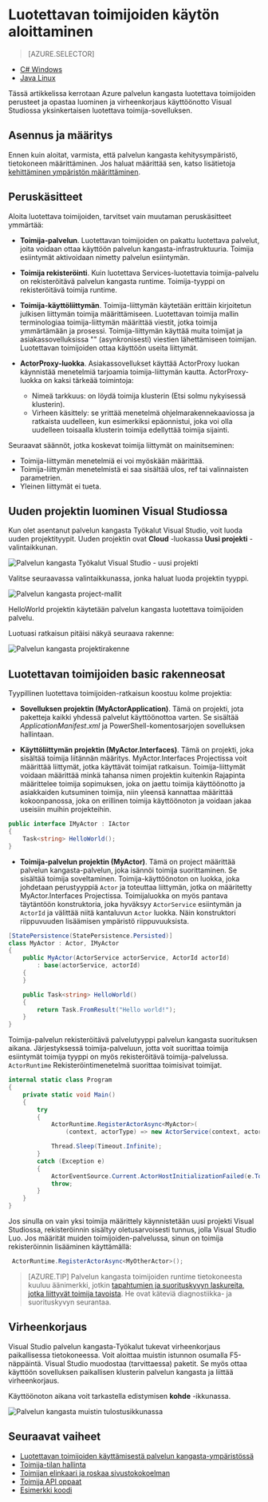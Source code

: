 <properties
   pageTitle="Palvelun kangasta luotettava toimijoiden aloittaminen | Microsoft Azure"
   description="Tässä opetusohjelmassa esitellään koskevan ilmoituksen luominen ja virheenkorjaus yksinkertainen toimija-pohjaisessa palvelussa käyttämällä palvelun kangasta luotettava toimijoiden käyttöönotto."
   services="service-fabric"
   documentationCenter=".net"
   authors="vturecek"
   manager="timlt"
   editor=""/>

<tags
   ms.service="service-fabric"
   ms.devlang="dotnet"
   ms.topic="article"
   ms.tgt_pltfrm="NA"
   ms.workload="NA"
   ms.date="09/25/2016"
   ms.author="vturecek"/>

# <a name="getting-started-with-reliable-actors"></a>Luotettavan toimijoiden käytön aloittaminen

> [AZURE.SELECTOR]
- [C# Windows](service-fabric-reliable-actors-get-started.md)
- [Java Linux](service-fabric-reliable-actors-get-started-java.md)

Tässä artikkelissa kerrotaan Azure palvelun kangasta luotettava toimijoiden perusteet ja opastaa luominen ja virheenkorjaus käyttöönotto Visual Studiossa yksinkertaisen luotettava toimija-sovelluksen.

## <a name="installation-and-setup"></a>Asennus ja määritys
Ennen kuin aloitat, varmista, että palvelun kangasta kehitysympäristö, tietokoneen määrittäminen.
Jos haluat määrittää sen, katso lisätietoja [kehittäminen ympäristön määrittäminen](service-fabric-get-started.md).

## <a name="basic-concepts"></a>Peruskäsitteet
Aloita luotettava toimijoiden, tarvitset vain muutaman peruskäsitteet ymmärtää:

 * **Toimija-palvelun**. Luotettavan toimijoiden on pakattu luotettava palvelut, joita voidaan ottaa käyttöön palvelun kangasta-infrastruktuuria. Toimija esiintymät aktivoidaan nimetty palvelun esiintymän.
 
 * **Toimija rekisteröinti**. Kuin luotettava Services-luotettavia toimija-palvelu on rekisteröitävä palvelun kangasta runtime. Toimija-tyyppi on rekisteröitävä toimija runtime.
 
 * **Toimija-käyttöliittymän**. Toimija-liittymän käytetään erittäin kirjoitetun julkisen liittymän toimija määrittämiseen. Luotettavan toimija mallin terminologiaa toimija-liittymän määrittää viestit, jotka toimija ymmärtämään ja prosessi. Toimija-liittymän käyttää muita toimijat ja asiakassovelluksissa "" (asynkronisesti) viestien lähettämiseen toimijan. Luotettavan toimijoiden ottaa käyttöön useita liittymät.
 
 * **ActorProxy-luokka**. Asiakassovellukset käyttää ActorProxy luokan käynnistää menetelmiä tarjoamia toimija-liittymän kautta. ActorProxy-luokka on kaksi tärkeää toimintoja:
    * Nimeä tarkkuus: on löydä toimija klusterin (Etsi solmu nykyisessä klusterin).
    * Virheen käsittely: se yrittää menetelmä ohjelmarakennekaaviossa ja ratkaista uudelleen, kun esimerkiksi epäonnistui, joka voi olla uudelleen toisaalla klusterin toimija edellyttää toimija sijainti.

Seuraavat säännöt, jotka koskevat toimija liittymät on mainitseminen:

- Toimija-liittymän menetelmiä ei voi myöskään määrittää.
- Toimija-liittymän menetelmistä ei saa sisältää ulos, ref tai valinnaisten parametrien.
- Yleinen liittymät ei tueta.

## <a name="create-a-new-project-in-visual-studio"></a>Uuden projektin luominen Visual Studiossa
Kun olet asentanut palvelun kangasta Työkalut Visual Studio, voit luoda uuden projektityypit. Uuden projektin ovat **Cloud** -luokassa **Uusi projekti** -valintaikkunan.


![Palvelun kangasta Työkalut Visual Studio - uusi projekti][1]

Valitse seuraavassa valintaikkunassa, jonka haluat luoda projektin tyyppi.

![Palvelun kangasta project-mallit][5]

HelloWorld projektin käytetään palvelun kangasta luotettava toimijoiden palvelu.

Luotuasi ratkaisun pitäisi näkyä seuraava rakenne:

![Palvelun kangasta projektirakenne][2]

## <a name="reliable-actors-basic-building-blocks"></a>Luotettavan toimijoiden basic rakenneosat

Tyypillinen luotettava toimijoiden-ratkaisun koostuu kolme projektia:

* **Sovelluksen projektin (MyActorApplication)**. Tämä on projekti, jota paketteja kaikki yhdessä palvelut käyttöönottoa varten. Se sisältää *ApplicationManifest.xml* ja PowerShell-komentosarjojen sovelluksen hallintaan.

* **Käyttöliittymän projektin (MyActor.Interfaces)**. Tämä on projekti, joka sisältää toimija liitännän määritys. MyActor.Interfaces Projectissa voit määrittää liittymät, jotka käyttävät toimijat ratkaisun. Toimija-liittymät voidaan määrittää minkä tahansa nimen projektin kuitenkin Rajapinta määrittelee toimija sopimuksen, joka on jaettu toimija käyttöönotto ja asiakkaiden kutsuminen toimija, niin yleensä kannattaa määrittää kokoonpanossa, joka on erillinen toimija käyttöönoton ja voidaan jakaa useisiin muihin projekteihin.

```csharp
public interface IMyActor : IActor
{
    Task<string> HelloWorld();
}
```

* **Toimija-palvelun projektin (MyActor)**. Tämä on project määrittää palvelun kangasta-palvelun, joka isännöi toimija suorittaminen. Se sisältää toimija soveltaminen. Toimija-käyttöönoton on luokka, joka johdetaan perustyyppiä `Actor` ja toteuttaa liittymän, jotka on määritetty MyActor.Interfaces Projectissa. Toimijaluokka on myös pantava täytäntöön konstruktoria, joka hyväksyy `ActorService` esiintymän ja `ActorId` ja välittää niitä kantaluvun `Actor` luokka. Näin konstruktori riippuvuuden lisäämisen ympäristö riippuvuuksista.

```csharp
[StatePersistence(StatePersistence.Persisted)]
class MyActor : Actor, IMyActor
{
    public MyActor(ActorService actorService, ActorId actorId)
        : base(actorService, actorId)
    {
    }

    public Task<string> HelloWorld()
    {
        return Task.FromResult("Hello world!");
    }
}
```

Toimija-palvelun rekisteröitävä palvelutyyppi palvelun kangasta suorituksen aikana. Järjestyksessä toimija-palveluun, jotta voit suorittaa toimija esiintymät toimija tyyppi on myös rekisteröitävä toimija-palvelussa. `ActorRuntime` Rekisteröintimenetelmä suorittaa toimisivat toimijat.

```csharp
internal static class Program
{
    private static void Main()
    {
        try
        {
            ActorRuntime.RegisterActorAsync<MyActor>(
                (context, actorType) => new ActorService(context, actorType, () => new MyActor())).GetAwaiter().GetResult();

            Thread.Sleep(Timeout.Infinite);
        }
        catch (Exception e)
        {
            ActorEventSource.Current.ActorHostInitializationFailed(e.ToString());
            throw;
        }
    }
}

```

Jos sinulla on vain yksi toimija määrittely käynnistetään uusi projekti Visual Studiossa, rekisteröinnin sisältyy oletusarvoisesti tunnus, jolla Visual Studio Luo. Jos määrität muiden toimijoiden-palvelussa, sinun on toimija rekisteröinnin lisääminen käyttämällä:

```csharp
 ActorRuntime.RegisterActorAsync<MyOtherActor>();

```

> [AZURE.TIP] Palvelun kangasta toimijoiden runtime tietokoneesta kuuluu äänimerkki, jotkin [tapahtumien ja suorituskyvyn laskureita, jotka liittyvät toimija tavoista](service-fabric-reliable-actors-diagnostics.md#actor-method-events-and-performance-counters). He ovat käteviä diagnostiikka- ja suorituskyvyn seurantaa.


## <a name="debugging"></a>Virheenkorjaus

Visual Studio palvelun kangasta-Työkalut tukevat virheenkorjaus paikallisessa tietokoneessa. Voit aloittaa muistin istunnon osumalla F5-näppäintä. Visual Studio muodostaa (tarvittaessa) paketit. Se myös ottaa käyttöön sovelluksen paikallisen klusterin palvelun kangasta ja liittää virheenkorjaus.

Käyttöönoton aikana voit tarkastella edistymisen **kohde** -ikkunassa.

![Palvelun kangasta muistin tulostusikkunassa][3]


## <a name="next-steps"></a>Seuraavat vaiheet
 - [Luotettavan toimijoiden käyttämisestä palvelun kangasta-ympäristössä](service-fabric-reliable-actors-platform.md)
 - [Toimija-tilan hallinta](service-fabric-reliable-actors-state-management.md)
 - [Toimijan elinkaari ja roskaa sivustokokoelman](service-fabric-reliable-actors-lifecycle.md)
 - [Toimija API oppaat](https://msdn.microsoft.com/library/azure/dn971626.aspx)
 - [Esimerkki koodi](https://github.com/Azure/servicefabric-samples)


<!--Image references-->
[1]: ./media/service-fabric-reliable-actors-get-started/reliable-actors-newproject.PNG
[2]: ./media/service-fabric-reliable-actors-get-started/reliable-actors-projectstructure.PNG
[3]: ./media/service-fabric-reliable-actors-get-started/debugging-output.PNG
[4]: ./media/service-fabric-reliable-actors-get-started/vs-context-menu.png
[5]: ./media/service-fabric-reliable-actors-get-started/reliable-actors-newproject1.PNG
